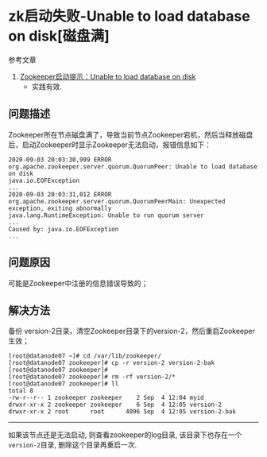 # zk启动失败-Unable to load database on disk[磁盘满]

参考文章

1. [Zookeeper启动提示：Unable to load database on disk](http://blog.itpub.net/69985104/viewspace-2727944/)
    - 实践有效.

## 问题描述

Zookeeper所在节点磁盘满了，导致当前节点Zookeeper宕机，然后当释放磁盘后，启动Zookeeper时显示Zookeeper无法启动，报错信息如下：

```
2020-09-03 20:03:30,999 ERROR org.apache.zookeeper.server.quorum.QuorumPeer: Unable to load database on disk
java.io.EOFException
...
2020-09-03 20:03:31,012 ERROR org.apache.zookeeper.server.quorum.QuorumPeerMain: Unexpected exception, exiting abnormally
java.lang.RuntimeException: Unable to run quorum server
...
Caused by: java.io.EOFException
...
```

## 问题原因

可能是Zookeeper中注册的信息错误导致的；

## 解决方法

备份 version-2目录，清空Zookeeper目录下的version-2，然后重启Zookeeper生效；

```
[root@datanode07 ~]# cd /var/lib/zookeeper/
[root@datanode07 zookeeper]# cp -r version-2 version-2-bak
[root@datanode07 zookeeper]#
[root@datanode07 zookeeper]# rm -rf version-2/*
[root@datanode07 zookeeper]# ll
total 8
-rw-r--r-- 1 zookeeper zookeeper    2 Sep  4 12:04 myid
drwxr-xr-x 2 zookeeper zookeeper    6 Sep  4 12:05 version-2
drwxr-xr-x 2 root      root      4096 Sep  4 12:05 version-2-bak
```

------

如果该节点还是无法启动, 则查看zookeeper的log目录, 该目录下也存在一个`version-2`目录, 删除这个目录再重启一次.
